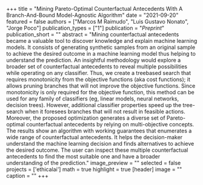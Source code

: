 +++
title = "Mining Pareto-Optimal Counterfactual Antecedents With A Branch-And-Bound Model-Agnostic Algorithm"
date = "2021-09-20"
featured = false
authors = ["Marcos M Raimudo", "Luis Gustavo Nonato", "Jorge Poco"]
publication_types = ["1"]
publication = "_Preprint_"
publication_short = ""
abstract = "Mining counterfactual antecedents became a valuable tool to discover knowledge and explain machine learning models. It consists of generating synthetic samples from an original sample to achieve the desired outcome in a machine learning model thus helping to understand the prediction. An insightful methodology would explore a broader set of counterfactual antecedents to reveal multiple possibilities while operating on any classifier. Thus, we create a treebased search that requires monotonicity from the objective functions (aka cost functions); it allows pruning branches that will not improve the objective functions. Since monotonicity is only required for the objective function, this method can be used for any family of classifiers (eg, linear models, neural networks, decision trees). However, additional classifier properties speed up the tree-search when it foresees branches that will not result in feasible actions. Moreover, the proposed optimization generates a diverse set of Pareto-optimal counterfactual antecedents by relying on multi-objective concepts. The results show an algorithm with working guarantees that enumerates a wide range of counterfactual antecedents. It helps the decision-maker understand the machine learning decision and finds alternatives to achieve the desired outcome. The user can inspect these multiple counterfactual antecedents to find the most suitable one and have a broader understanding of the prediction."
image_preview = ""
selected = false
projects = ['ethicalai']
math = true
highlight = true
[header]
image = ""
caption = ""
+++
